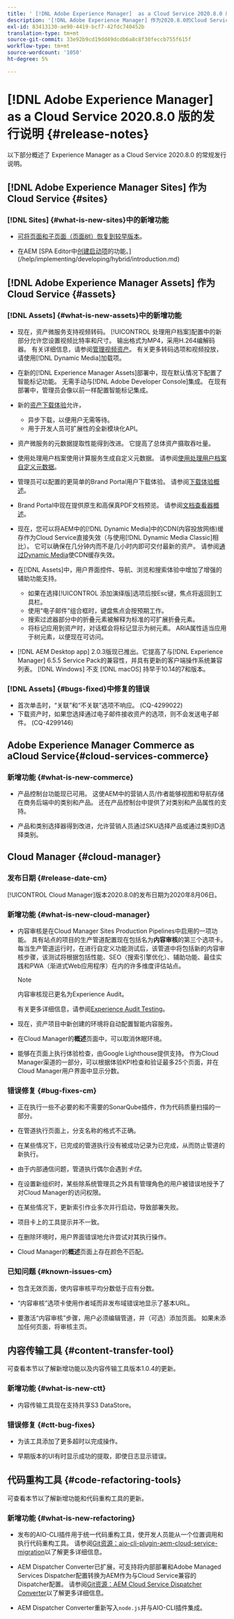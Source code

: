 ```yaml
---
title: ' [!DNL Adobe Experience Manager]  as a Cloud Service 2020.8.0 版的发行说明。'
description: '[!DNL Adobe Experience Manager] 作为2020.8.0的Cloud Service发行说明。'
exl-id: 83413130-ae90-4419-bcf7-42fdc740452b
translation-type: tm+mt
source-git-commit: 33e92b9cd19dd49dcdb6a8c8f30feccb755f615f
workflow-type: tm+mt
source-wordcount: '1050'
ht-degree: 5%

---
```


# [!DNL Adobe Experience Manager] as a Cloud Service 2020.8.0 版的发行说明 {#release-notes}

以下部分概述了 Experience Manager as a Cloud Service 2020.8.0 的常规发行说明。


## [!DNL Adobe Experience Manager Sites] 作为Cloud Service  {#sites}

### [!DNL Sites] {#what-is-new-sites}中的新增功能

* [可将页面和子页面（页面树）恢复到较早版本](/help/sites-cloud/authoring/features/page-versions.md#reinstating-versions)。

* 在AEM [SPA Editor中[创建启动项](/help/sites-cloud/authoring/launches/overview.md)的功能。](/help/implementing/developing/hybrid/introduction.md)


## [!DNL Adobe Experience Manager Assets] 作为Cloud Service  {#assets}

### [!DNL Assets] {#what-is-new-assets}中的新增功能

* 现在，资产微服务支持视频转码。 [!UICONTROL 处理用户档案]配置中的新部分允许您设置视频比特率和尺寸。 输出格式为MP4，采用H.264编解码器。 有关详细信息，请参阅[管理视频资产](/help/assets/manage-video-assets.md#transcode-video)。 有关更多转码选项和视频投放，请使用[!DNL Dynamic Media]加载项。

* 在新的[!DNL Experience Manager Assets]部署中，现在默认情况下配置了智能标记功能。 无需手动与[!DNL Adobe Developer Console]集成。 在现有部署中，管理员会像以前一样配置智能标记集成。

* 新的[资产下载体验](/help/assets/download-assets-from-aem.md)允许，

   * 异步下载，以便用户无需等待。
   * 用于开发人员可扩展性的全新模块化API。

* 资产微服务的元数据提取性能得到改进。 它提高了总体资产摄取吞吐量。

* 使用处理用户档案使用计算服务生成自定义元数据。 请参阅[使用处理用户档案自定义元数据](/help/assets/manage-metadata.md#metadata-compute-service)。

* 管理员可以配置的更简单的Brand Portal用户下载体验。 请参阅[下载体验概述](https://docs.adobe.com/content/help/en/experience-manager-brand-portal/using/introduction/whats-new.html#download-configurations)。

* Brand Portal中现在提供原生和高保真PDF文档预览。 请参阅[文档查看器概述](https://docs.adobe.com/content/help/en/experience-manager-brand-portal/using/introduction/whats-new.html#doc-viewer)。

* 现在，您可以将AEM中的[!DNL Dynamic Media]中的CDN(内容投放网络)缓存作为Cloud Service直接失效（与使用[!DNL Dynamic Media Classic]相比）。 它可以确保在几分钟内而不是几小时内即可交付最新的资产。 请参阅[通过Dynamic Media](/help/assets/dynamic-media/invalidate-cdn-cache-dynamic-media.md)使CDN缓存失效。

* 在[!DNL Assets]中，用户界面控件、导航、浏览和搜索体验中增加了增强的辅助功能支持。

   * 如果在选择[!UICONTROL 添加演绎版]选项后按Esc键，焦点将返回到工具栏。<!-- via CQ-4293594-->
   * 使用“电子邮件”组合框时，键盘焦点会按预期工作。<!-- via CQ-4286215 -->
   * 搜索过滤器部分中的折叠元素被解释为标准的可扩展折叠元素。<!-- via CQ-4273103 -->
   * 将标记应用到资产时，对话框会将标记显示为树元素。 ARIA属性适当应用于树元素，以便现在可访问。<!-- via CQ-4272964 -->

* [!DNL AEM Desktop app] 2.0.3版现已推出。它提高了与[!DNL Experience Manager] 6.5.5 Service Pack的兼容性，并具有更新的客户端操作系统兼容列表。 [!DNL Windows] 不支 [!DNL macOS] 持早于10.14的7和版本。

### [!DNL Assets] {#bugs-fixed}中修复的错误

* 首次单击时，“关联”和“不关联”选项不响应。 (CQ-4299022)
* 下载资产时，如果您选择通过电子邮件接收资产的选项，则不会发送电子邮件。 (CQ-4299146)

## Adobe Experience Manager Commerce as aCloud Service{#cloud-services-commerce}

### 新增功能 {#what-is-new-commerce}

* 产品控制台功能现已可用。 这使AEM中的营销人员/作者能够视图和导航存储在商务后端中的类别和产品。 还在产品控制台中提供了对类别和产品属性的支持。

* 产品和类别选择器得到改进，允许营销人员通过SKU选择产品或通过类别ID选择类别。

## Cloud Manager {#cloud-manager}

### 发布日期 {#release-date-cm}

[!UICONTROL Cloud Manager]版本2020.8.0的发布日期为2020年8月06日。

### 新增功能 {#what-is-new-cloud-manager}

* 内容审核是在Cloud Manager Sites Production Pipelines中启用的一项功能。 具有站点的项目的生产管道配置现在包括名为&#x200B;**内容审核**&#x200B;的第三个选项卡。 每当生产管道运行时，在进行自定义功能测试后，该管道中将包括新的内容审核步骤，该测试将根据包括性能、SEO（搜索引擎优化）、辅助功能、最佳实践和PWA（渐进式Web应用程序）在内的许多维度评估站点。


   >[!NOTE]
   >内容审核现已更名为Experience Audit。

   有关更多详细信息，请参阅[Experience Audit Testing](/help/implementing/cloud-manager/experience-audit-testing.md)。

* 现在，资产项目中新创建的环境将自动配置智能内容服务。

* 在Cloud Manager的&#x200B;**概述**&#x200B;页面中，可以取消休眠环境。

* 能够在页面上执行体验检查，由Google Lighthouse提供支持。 作为Cloud Manager渠道的一部分，可以根据体验KPI检查和验证最多25个页面，并在Cloud Manager用户界面中显示分数。

### 错误修复 {#bug-fixes-cm}

* 正在执行一些不必要的和不需要的SonarQube插件，作为代码质量扫描的一部分。

* 在管道执行页面上，分支名称的格式不正确。

* 在某些情况下，已完成的管道执行没有被成功记录为已完成，从而防止管道的新执行。

* 由于内部通信问题，管道执行偶尔会遇到&#x200B;*卡住*。

* 在设置新组织时，某些除系统管理员之外具有管理角色的用户被错误地授予了对Cloud Manager的访问权限。

* 在某些情况下，更新索引作业多次并行启动，导致部署失败。

* 项目卡上的工具提示并不一致。

* 在删除环境时，用户界面错误地允许尝试对其执行操作。

* Cloud Manager的&#x200B;**概述**&#x200B;页面上存在颜色不匹配。

### 已知问题 {#known-issues-cm}

* 包含无效页面，使内容审核平均分数低于应有分数。

* “内容审核”选项卡使用作者域而非发布域错误地显示了基本URL。

* 要激活“内容审核”步骤，用户必须编辑管道，并（可选）添加页面。 如果未添加任何页面，将审核主页。

## 内容传输工具 {#content-transfer-tool}

可查看本节以了解新增功能以及内容传输工具版本1.0.4的更新。

### 新增功能 {#what-is-new-ctt}

* 内容传输工具现在支持共享S3 DataStore。

### 错误修复 {#ctt-bug-fixes}

* 为该工具添加了更多超时以完成操作。

* 早期版本的UI有时显示成功的提取，即使日志显示错误。

## 代码重构工具 {#code-refactoring-tools}

可查看本节以了解新增功能和代码重构工具的更新。

### 新增功能 {#what-is-new-refactoring}

* 发布的AIO-CLI插件用于统一代码重构工具，使开发人员能从一个位置调用和执行代码重构工具。 请参阅[Git资源：aio-cli-plugin-aem-cloud-service-migration](https://github.com/adobe/aio-cli-plugin-aem-cloud-service-migration)以了解更多详细信息。

* AEM Dispatcher Converter已扩展，可支持将内部部署和Adobe Managed Services Dispatcher配置转换为AEM作为与Cloud Service兼容的Dispatcher配置。 请参阅[Git资源：AEM Cloud Service Dispatcher Converter](https://github.com/adobe/aem-cloud-service-source-migration/tree/master/packages/dispatcher-converter)以了解更多详细信息。

* AEM Dispatcher Converter重新写入` node.js `并与AIO-CLI插件集成。
